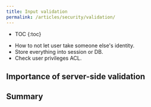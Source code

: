 ```yaml
---
title: Input validation
permalink: /articles/security/validation/
---
```


* TOC
{:toc}

- How to not let user take someone else's identity.
- Store everything into session or DB.
- Check user privileges ACL.

## Importance of server-side validation

## Summary
